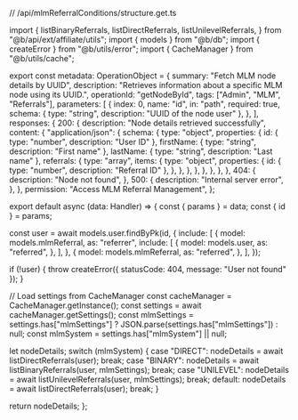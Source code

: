 // /api/mlmReferralConditions/structure.get.ts

import {
  listBinaryReferrals,
  listDirectReferrals,
  listUnilevelReferrals,
} from "@b/api/ext/affiliate/utils";
import { models } from "@b/db";
import { createError } from "@b/utils/error";
import { CacheManager } from "@b/utils/cache";

export const metadata: OperationObject = {
  summary: "Fetch MLM node details by UUID",
  description:
    "Retrieves information about a specific MLM node using its UUID.",
  operationId: "getNodeById",
  tags: ["Admin", "MLM", "Referrals"],
  parameters: [
    {
      index: 0,
      name: "id",
      in: "path",
      required: true,
      schema: { type: "string", description: "UUID of the node user" },
    },
  ],
  responses: {
    200: {
      description: "Node details retrieved successfully",
      content: {
        "application/json": {
          schema: {
            type: "object",
            properties: {
              id: { type: "number", description: "User ID" },
              firstName: { type: "string", description: "First name" },
              lastName: { type: "string", description: "Last name" },
              referrals: {
                type: "array",
                items: {
                  type: "object",
                  properties: {
                    id: { type: "number", description: "Referral ID" },
                  },
                },
              },
            },
          },
        },
      },
    },
    404: {
      description: "Node not found",
    },
    500: {
      description: "Internal server error",
    },
  },
  permission: "Access MLM Referral Management",
};

export default async (data: Handler) => {
  const { params } = data;
  const { id } = params;

  const user = await models.user.findByPk(id, {
    include: [
      {
        model: models.mlmReferral,
        as: "referrer",
        include: [
          {
            model: models.user,
            as: "referred",
          },
        ],
      },
      {
        model: models.mlmReferral,
        as: "referred",
      },
    ],
  });

  if (!user) {
    throw createError({ statusCode: 404, message: "User not found" });
  }

  // Load settings from CacheManager
  const cacheManager = CacheManager.getInstance();
  const settings = await cacheManager.getSettings();
  const mlmSettings = settings.has["mlmSettings"]
    ? JSON.parse(settings.has["mlmSettings"])
    : null;
  const mlmSystem = settings.has["mlmSystem"] || null;

  let nodeDetails;
  switch (mlmSystem) {
    case "DIRECT":
      nodeDetails = await listDirectReferrals(user);
      break;
    case "BINARY":
      nodeDetails = await listBinaryReferrals(user, mlmSettings);
      break;
    case "UNILEVEL":
      nodeDetails = await listUnilevelReferrals(user, mlmSettings);
      break;
    default:
      nodeDetails = await listDirectReferrals(user);
      break;
  }

  return nodeDetails;
};
